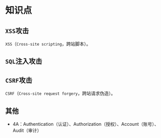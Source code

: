 # 知识点

## `XSS`攻击

`XSS`（`Cross-site scripting`，跨站脚本）。

## `SQL`注入攻击

## `CSRF`攻击

`CSRF`（`Cross-site request forgery`，跨站请求伪造）。

## 其他

- 4A：Authentication（认证）、Authorization（授权）、Account（账号）、Audit（审计）

